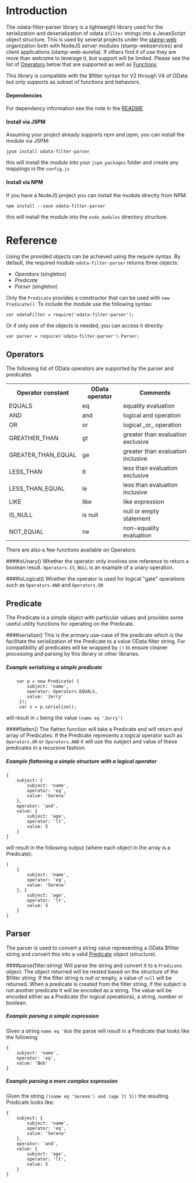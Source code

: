 # Introduction

The odata-filter-parser library is a lightweight library used for the serialization and deserialization of odata `$filter` strings into a 
JavasScript object structure.  This is used by several projects under the [stamp-web](http://github.com/stamp-web) organization both
with NodeJS server modules (stamp-webservices) and client applications (stamp-web-aurelia).  If others find it of use they are more than
welcome to leverage it, but support will be limited.  Please see the list of [Operators](#Operators) below that are supported as well as [Functions](#Functions)
<p>
This library is compatible with the $filter syntax for V2 through V4 of OData but only supports as subset of functions and behaviors.

#### Dependencies
For dependency information see the note in the [README](https://github.com/jadrake75/odata-filter-parser/blob/master/README.md#Dependencies)

#### Install via JSPM
Assuming your project already supports npm and jspm, you can install the module via JSPM:

```
jpsm install odata-filter-parser
```

this will install the module into your `jspm_packages` folder and create any mappings in the `config.js`

#### Install via NPM
If you have a NodeJS project you can install the module directly from NPM:

```
npm install --save odata-filter-parser
```

this will install the module into the `node_modules` directory structure.

# Reference
Using the provided objects can be achieved using the require syntax.  By default, the required module `odata-filter-parser` returns three objects:

  * *Operators* (singleton)
  * *Predicate*
  * *Parser* (singleton)

Only the `Predicate` provides a constructor that can be used with `new Predicate()`.  To include the module use the following syntax:

```
var odataFilter = require('odata-filter-parser');
```

Or if only one of the objects is needed, you can access it directly:

```
var parser = require('odata-filter-parser').Parser;
```



## Operators
The following list of OData operators are supported by the parser and predicates

<p>
<table>
<tr><th> Operator constant  </th><th> OData operator        </th><th> Comments                          </th></tr>
<tr><td> EQUALS             </td><td> eq                    </td><td> equality evaluation               </td></tr>
<tr><td> AND                </td><td> and                   </td><td> logical and operation             </td></tr>
<tr><td> OR                 </td><td> or                    </td><td> logical _or_ operation            </td></tr>
<tr><td> GREATHER_THAN      </td><td> gt                    </td><td> greater than evaluation exclusive </td></tr>
<tr><td> GREATER_THAN_EQUAL </td><td> ge                    </td><td> greater than evaluation inclusive </td></tr>
<tr><td> LESS_THAN          </td><td> lt                    </td><td> less than evaluation exclusive    </td></tr>
<tr><td> LESS_THAN_EQUAL    </td><td> le                    </td><td> less than evaluation inclusive    </td></tr>
<tr><td> LIKE               </td><td> like                  </td><td> like expression                   </td></tr>
<tr><td> IS_NULL            </td><td> is null               </td><td> null or empty statement           </td></tr>
<tr><td> NOT_EQUAL          </td><td> ne                    </td><td> non-equality evaluation           </td></tr>
</table>


There are also a few functions available on Operators:

####isUnary()
Whether the operator only involves one reference to return a boolean result.  `Operators.IS_NULL` is an example of a unary operation.

####isLogical()
Whether the operator is used for logical "gate" operations such as `Operators.AND` and `Operators.OR`

## Predicate
The Predicate is a simple object with particular values and provides some useful utility functions for operating on the Predicate.

####serialize()
This is the primary use-case of the predicate which is the facilitate the serialization of the Predicate to a value OData filter string.
For compatibility all predicates will be wrapped by `()` to ensure cleaner processing and parsing by this library or other libraries.

##### Example serializing a simple predicate
```
    var p = new Predicate( {
        subject: 'name',
        operator: Operators.EQUALS,
        value: 'Jerry'
     });
     var s = p.serialize();
```
will result in `s` being the value `(name eq 'Jerry')`

####flatten()
The flatten function will take a Predicate and will return and array of Predicates.  If the Predicate represents a logical operator such as `Operators.OR` or
`Operators.AND` it will use the subject and value of these predicates in a recursive fashion.

##### Example flattening a simple structure with a logical operator
```
{
    subject: {
        subject: 'name',
        operator: 'eq',
        value: 'Serena'
    },
    operator: 'and',
    value: {
        subject: 'age',
        operator: 'lt',
        value: 5
    }
}
```
will result in the following output (where each object in the array is a Predicate):
```
[
    {
        subject: 'name',
        operator: 'eq',
        value: 'Serena'
    }, {
        subject: 'age',
        operator: 'lt',
        value: 5
    }
]
```

## Parser
The parser is used to convert a string value representing a OData $filter string and convert this into a valid [Predicate](#Predicate) object (structure).

####parse(filter:string)
Will parse the string and convert it to a `Predicate` object.  The object returned will be nested based on the structure of the $filter string. 
If the filter string is null or empty, a value of `null` will be returned.  When a predicate is created from the filter string, if the subject is not another
predicate it will be encoded as a string.  The value will be encoded either as a Predicate (for logical operations), a string, number or boolean. 

##### Example parsing a simple expression
Given a string `name eq 'Bob` the parse will result in a Predicate that looks like the following:
```
{
    subject: 'name',
    operator: 'eq',
    value: 'Bob'
}
```

##### Example parsing a more complex expression
Given the string `((name eq 'Serena') and (age lt 5))` the resulting Predicate looks like:
```
{
    subject: {
        subject: 'name',
        operator: 'eq',
        value: 'Serena'
    },
    operator: 'and',
    value: {
        subject: 'age',
        operator: 'lt',
        value: 5
    }
}
```